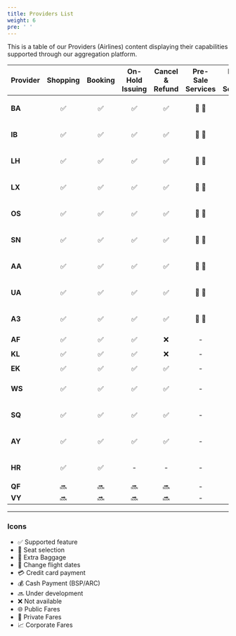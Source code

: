 ```yaml
---
title: Providers List
weight: 6
pre: ' '
---
```

This is a table of our Providers (Airlines) content displaying their capabilities supported through our aggregation platform.

| Provider      | Shopping | Booking | On-Hold Issuing | Cancel & Refund | Pre-Sale Services | Post-Sale Services | Changes | FQTV Card | Fares | FoP |
| ------------- |:-:|:-:|:-:|:-:|:-:|:-:|:-:|:-:|:-:|:-:|
| **BA**        | :white_check_mark:| :white_check_mark: | :white_check_mark: | :white_check_mark: | :seat: :baggage_claim: | :seat: :baggage_claim: :fork_and_knife: | :date: | :white_check_mark: | :globe_with_meridians: :closed_lock_with_key: :chart_with_upwards_trend: | :moneybag: :credit_card: | 
| **IB**        | :white_check_mark:| :white_check_mark: | :white_check_mark: | :white_check_mark: | :seat: :baggage_claim: | :seat: :baggage_claim: | :date: | :white_check_mark: | :globe_with_meridians: :closed_lock_with_key: :chart_with_upwards_trend: | :moneybag:, :credit_card: | 
| **LH**        | :white_check_mark:| :white_check_mark: | :white_check_mark: | :white_check_mark: | :seat: :baggage_claim: | :seat: :baggage_claim: | :date: | \- | :globe_with_meridians: :closed_lock_with_key: :chart_with_upwards_trend: | :moneybag: :credit_card: | 
| **LX**        | :white_check_mark:| :white_check_mark: | :white_check_mark: | :white_check_mark: | :seat: :baggage_claim: | :seat: :baggage_claim: | :date: | \- | :globe_with_meridians: :closed_lock_with_key: :chart_with_upwards_trend: | :moneybag: :credit_card: | 
| **OS**        | :white_check_mark:| :white_check_mark: | :white_check_mark: | :white_check_mark: | :seat: :baggage_claim: | :seat: :baggage_claim: | :date: | \- | :globe_with_meridians: :closed_lock_with_key: :chart_with_upwards_trend: | :moneybag: :credit_card: | 
| **SN**        | :white_check_mark:| :white_check_mark: | :white_check_mark: | :white_check_mark: | :seat: :baggage_claim: | :seat: :baggage_claim: | :date: | \- | :globe_with_meridians: :closed_lock_with_key: :chart_with_upwards_trend: |  :moneybag: :credit_card: | 
| **AA**        | :white_check_mark:| :white_check_mark: | :white_check_mark: | :white_check_mark: | :seat: :baggage_claim: | :seat: :baggage_claim: | :date: | \- | :globe_with_meridians: :closed_lock_with_key: :chart_with_upwards_trend: |  :moneybag: :credit_card: | 
| **UA**        | :white_check_mark:| :white_check_mark: | :white_check_mark: | :white_check_mark: | :seat: :baggage_claim: | :seat: :baggage_claim: | :date: | \- | :globe_with_meridians: :closed_lock_with_key: :chart_with_upwards_trend: |  :moneybag: :credit_card: | 
| **A3**        | :white_check_mark:| :white_check_mark: | :white_check_mark: | :white_check_mark: | :seat: :baggage_claim: | :seat: :baggage_claim: | :date: | \- | :globe_with_meridians: :closed_lock_with_key: :chart_with_upwards_trend: | :moneybag: :credit_card: | 
| **AF**        | :white_check_mark:| :white_check_mark: | :white_check_mark: | :x: | \- | :seat: | \- | \- | :globe_with_meridians: | :moneybag: | 
| **KL**        | :white_check_mark:| :white_check_mark: | :white_check_mark: | :x: | \- | :seat: | \- | \- | :globe_with_meridians: | :moneybag: | 
| **EK**        | :white_check_mark:| :white_check_mark: | :white_check_mark: | :white_check_mark: | \- | :seat: :baggage_claim: | \- | \- | :globe_with_meridians: | :moneybag: | 
| **WS**        | :white_check_mark:| :white_check_mark: | :white_check_mark: | :white_check_mark: | \- | :seat: | \- | \- | :globe_with_meridians: | :moneybag: :credit_card: | 
| **SQ**        | :white_check_mark:| :white_check_mark: | :white_check_mark: | :white_check_mark: | \- | :seat: | \- | \- | :globe_with_meridians: | :moneybag: :credit_card: | 
| **AY**        | :white_check_mark:| :white_check_mark: | :white_check_mark: | :white_check_mark: | \- | :seat: | \- | \- | :globe_with_meridians: | :moneybag: :credit_card: | 
| **HR**        | :white_check_mark:| :white_check_mark: | \- | \- | \- | \- | \- | \- | :globe_with_meridians: | :moneybag: :credit_card: | 
| **QF**        | :soon: | :soon: | :soon: | :soon: | \- | \- | \- | \- | 
| **VY**        | :soon: | :soon: | :soon: | :soon: | \- | \- | \- | \- | 
-------------

### Icons

- :white_check_mark: Supported feature
- :seat: Seat selection
- :baggage_claim: Extra Baggage
- :date: Change flight dates
- :credit_card: Credit card payment
- :moneybag: Cash Payment (BSP/ARC)
- :soon: Under development
- :x: Not available
- :globe_with_meridians: Public Fares
- :closed_lock_with_key: Private Fares
- :chart_with_upwards_trend: Corporate Fares